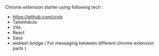 Chrome extension starter using following tech : 

- https://github.com/crxjs
- Tailwindcss
- Vite
- React
- Sass
- webext-bridge ( For messaging between different chrome extension parts )
